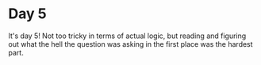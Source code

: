 # Day 5

It's day 5! Not too tricky in terms of actual logic, but reading and figuring out what the hell the question was asking in the first place was the hardest part.
